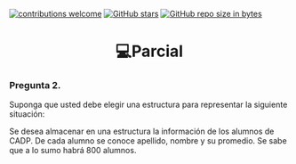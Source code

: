 [![contributions welcome](https://img.shields.io/badge/contributions-welcome-brightgreen.svg?style=flat)](https://github.com/FabianMartinez1234567/CADP)
[![GitHub stars](https://img.shields.io/github/stars/FabianMartinez1234567/CADP)](https://github.com/FabianMartinez1234567/CADP/stargazers/)
[![GitHub repo size in bytes](https://img.shields.io/github/repo-size/FabianMartinez1234567/CADP)](https://github.com/FabianMartinez1234567/CADP)
<h1 align="center"> 💻Parcial </h1>

### Pregunta 2.

Suponga que usted debe elegir una estructura para representar la siguiente situación:

Se desea almacenar en una estructura la información de los alumnos de CADP. De cada alumno se conoce apellido, nombre y su promedio. Se sabe que a lo sumo habrá 800 alumnos.
